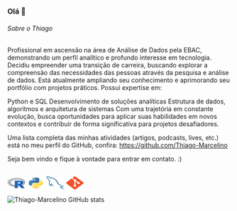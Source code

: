 ### Olá 👋


###### Sobre o Thiago

Profissional em ascensão na área de Análise de Dados pela EBAC, demonstrando um perfil analítico e profundo interesse em tecnologia. Decidiu empreender uma transição de carreira, buscando explorar a compreensão das necessidades das pessoas através da pesquisa e análise de dados. Está atualmente ampliando seu conhecimento e aprimorando seu portfólio com projetos práticos. Possui expertise em:

Python e SQL
Desenvolvimento de soluções analíticas
Estrutura de dados, algoritmos e arquitetura de sistemas
Com uma trajetória em constante evolução, busca oportunidades para aplicar suas habilidades em novos contextos e contribuir de forma significativa para projetos desafiadores.


Uma lista completa das minhas atividades (artigos, podcasts, lives, etc.) está no meu perfil do GitHub, confira: https://github.com/Thiago-Marcelino

Seja bem vindo e fique à vontade para entrar em contato. :)

<div style="display: inline_block"><br>
  <img align="center" alt="Rafa-R" height="30" width="40" src="https://raw.githubusercontent.com/devicons/devicon/master/icons/r/r-original.svg">
  <img align="center" alt="Rafa-Python" height="30" width="40" src="https://raw.githubusercontent.com/devicons/devicon/master/icons/python/python-original.svg">
  <img align="center" alt="Rafa-Msql" height="30" width="40" src="https://raw.githubusercontent.com/devicons/devicon/master/icons/mysql/mysql-original.svg">
  <img align="center" alt="Rafa-Git" height="30" width="40" src="https://raw.githubusercontent.com/devicons/devicon/master/icons/git/git-original.svg">
</div>


<!-- GithubStats -->
![Thiago-Marcelino GitHub stats](https://github-readme-stats.vercel.app/api?username=thiago-marcelino&show_icons=true&theme=gotham)


